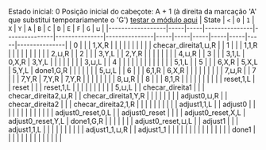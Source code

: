 Estado inicial: 0
Posição inicial do cabeçote: A + 1 (à direita da marcação 'A' que substitui temporariamente o 'G')
[testar o módulo aqui](https://github.com/SauloSamps/TimeCalculator/blob/main/caso%202/3.1.txt)
| State            | `<` | `0` | `1`           | `X`           | `Y`           | `A`           | `B` | `C` | `D` | `E` | `F` | `G` | `⊔`           |
|------------------|-----|-----|---------------|---------------|---------------|---------------|-----|-----|-----|-----|-----|-----|---------------|
| 0                |     |     | 1,X,R         |               |               |               |     |     |     |     |     |     | checar_direita1,⊔,R |
| 1                |     |     | 1,1,R         |               |               |               |     |     |     |     |     |     | 2,⊔,R         |
| 2                |     |     | 3,Y,L         |               | 2,Y,R         |               |     |     |     |     |     |     | 4,⊔,R         |
| 3                |     |     | 3,1,L         | 0,X,R         | 3,Y,L         |               |     |     |     |     |     |     | 3,⊔,L         |
| 4                |     |     |               |               |               |               |     |     |     |     |     |     | 5,1,L         |
| 5                |     |     | 6,X,R         | 5,X,L         | 5,Y,L         | done1,G,R     |     |     |     |     |     |     | 5,⊔,L         |
| 6                |     |     | 6,1,R         | 6,X,R         |               |               |     |     |     |     |     |     | 7,⊔,R         |
| 7                |     |     | 7,Y,R         | 7,Y,R         | 7,Y,R         |               |     |     |     |     |     |     | 8,⊔,R         |
| 8                |     |     | 8,1,R         |               |               |               |     |     |     |     |     |     | reset,1,L     |
| reset            |     |     | reset,1,L     |               |               |               |     |     |     |     |     |     | 5,⊔,L         |
| checar_direita1  |     |     | checar_direita2,⊔,R |               | checar_direita1,Y,R |               |     |     |     |     |     |     | adjust0,⊔,R     |
| checar_direita2  |     |     | checar_direita2,1,R |               |               |               |     |     |     |     |     |     | adjust1,1,L     |
| adjust0          |     |     |               |               |               |               |     |     |     |     |     |     | adjust0_reset,0,L |
| adjust0_reset    |     |     |               | adjust0_reset,X,L | adjust0_reset,Y,L | done1,G,R     |     |     |     |     |     |     | adjust0_reset,⊔,L |
| adjust1          |     |     | adjust1,1,L   |               |               |               |     |     |     |     |     |     | adjust1_1,⊔,R |
| adjust1_1        |     |     |               |               |               |               |     |     |     |     |     |     |               |
| done1            |     |     |               |               |               |               |     |     |     |     |     |     |               |
